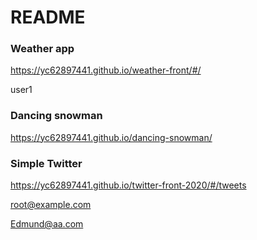 # README

### Weather app
https://yc62897441.github.io/weather-front/#/

user1

### Dancing snowman
https://yc62897441.github.io/dancing-snowman/

### Simple Twitter
https://yc62897441.github.io/twitter-front-2020/#/tweets

root@example.com

Edmund@aa.com
